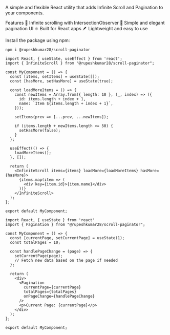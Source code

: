 A simple and flexible React utility that adds Infinite Scroll and Pagination to your components.

Features
🔁 Infinite scrolling with IntersectionObserver
🔢 Simple and elegant pagination UI
⚛️ Built for React apps
🪶 Lightweight and easy to use

Install the package using npm:

```
npm i @rupeshkumar28/scroll-paginator
```

```
import React, { useState, useEffect } from 'react';
import { InfiniteScroll } from "@rupeshkumar28/scroll-paginator";

const MyComponent = () => {
  const [items, setItems] = useState([]);
  const [hasMore, setHasMore] = useState(true);

  const loadMoreItems = () => {
    const newItems = Array.from({ length: 10 }, (_, index) => ({
      id: items.length + index + 1,
      name: `Item ${items.length + index + 1}`,
    }));

    setItems(prev => [...prev, ...newItems]);

    if (items.length + newItems.length >= 50) {
      setHasMore(false);
    }
  };

  useEffect(() => {
    loadMoreItems();
  }, []);

  return (
    <InfiniteScroll items={items} loadMore={loadMoreItems} hasMore={hasMore}>
      {items.map(item => (
        <div key={item.id}>{item.name}</div>
      ))}
    </InfiniteScroll>
  );
};

export default MyComponent;
```

```
import React, { useState } from 'react'
import { Pagination } from "@rupeshkumar28/scroll-paginator";

const MyComponent = () => {
  const [currentPage, setCurrentPage] = useState(1);
  const totalPages = 10;

  const handlePageChange = (page) => {
    setCurrentPage(page);
    // Fetch new data based on the page if needed
  };

  return (
    <div>
      <Pagination
        currentPage={currentPage}
        totalPages={totalPages}
        onPageChange={handlePageChange}
      />
      <p>Current Page: {currentPage}</p>
    </div>
  );
};

export default MyComponent;
```
